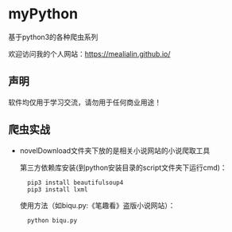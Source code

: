 # myPython
基于python3的各种爬虫系列

欢迎访问我的个人网站：https://mealialin.github.io/

## 声明

软件均仅用于学习交流，请勿用于任何商业用途！

## 爬虫实战

* novelDownload文件夹下放的是相关小说网站的小说爬取工具

	第三方依赖库安装(到python安装目录的script文件夹下运行cmd)：

		pip3 install beautifulsoup4
		pip3 install lxml

	使用方法（如biqu.py:《笔趣看》盗版小说网站）：

		python biqu.py